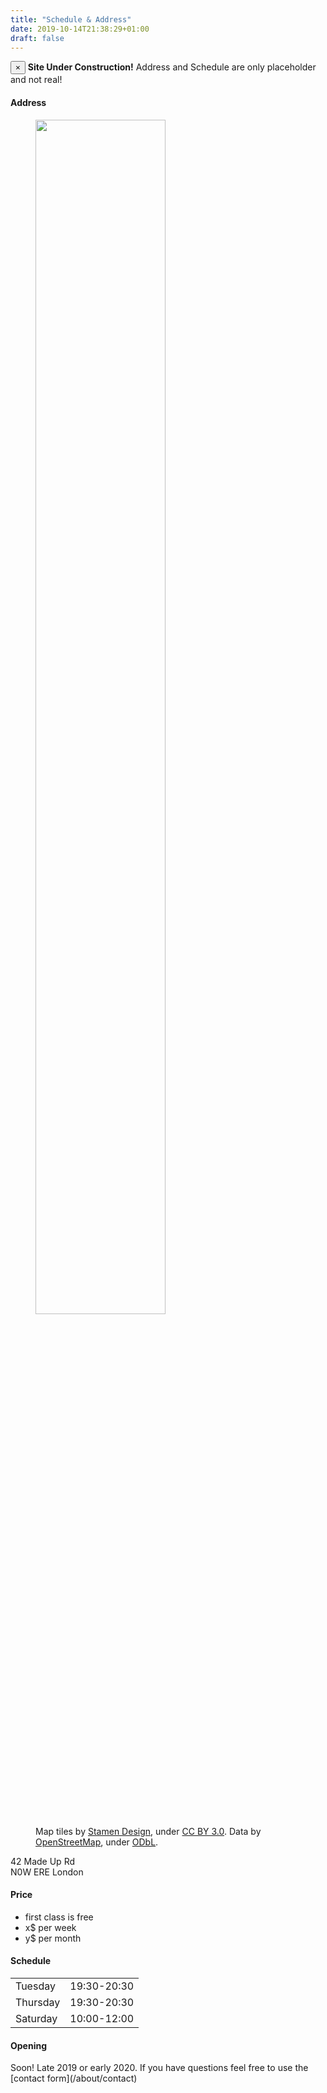 ```yaml
---
title: "Schedule & Address"
date: 2019-10-14T21:38:29+01:00
draft: false
---
```


<div class="alert alert-danger alert-dismissible fade show">
  <button type="button" class="close" data-dismiss="alert">&times;</button>
  <strong>Site Under Construction!</strong> Address and Schedule are only placeholder and not real!
</div>

<h4 class="alert alert-info">Address</h4>

<div class="overflow-hidden mb-5">
  <figure>
    <img src="/img/random-london.png" loading="lazy" class="float-right" width="70%"/>
    <figcaption class="float-right">
        Map tiles by <a href="http://stamen.com">Stamen Design</a>, under <a href="http://creativecommons.org/licenses/by/3.0">CC BY 3.0</a>. Data by <a href="http://openstreetmap.org">OpenStreetMap</a>, under <a href="http://www.openstreetmap.org/copyright">ODbL</a>.
    </figcaption>
  </figure>
  
  42 Made Up Rd<br>
  N0W ERE London
</div>

<h4 class="alert alert-info">Price</h4>
<ul>
  <li>first class is free</li>
  <li>x$ per week</li>
  <li>y$ per month</li>
</ul>

<h4 class="alert alert-info">Schedule</h4>
<table>
<tr><td>Tuesday</td><td>19:30-20:30</td></tr>
<tr><td>Thursday</td><td>19:30-20:30</td></tr>
<tr><td>Saturday</td><td>10:00-12:00</td></tr>
</table>

<h4 class="alert alert-info">Opening</h4>
Soon! Late 2019 or early 2020. If you have questions feel free to use the [contact form](/about/contact)